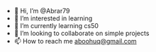 - 👋 Hi, I’m @Abrar79
- 👀 I’m interested in learning
- 🌱 I’m currently learning cs50
- 💞️ I’m looking to collaborate on simple projects 
- 📫 How to reach me aboohuq@gmail.com

<!---
Abrar79/Abrar79 is a ✨ special ✨ repository because its `README.md` (this file) appears on your GitHub profile.
You can click the Preview link to take a look at your changes.
--->
